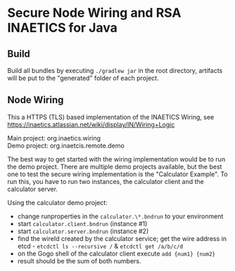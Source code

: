 # Secure Node Wiring and RSA INAETICS for Java

## Build

Build all bundles by executing `./gradlew jar` in the root directory, artifacts will be put to the "generated" folder of each project. 

## Node Wiring

This a HTTPS (TLS) based implementation of the INAETICS Wiring, see https://inaetics.atlassian.net/wiki/display/IN/Wiring+Logic

Main project: org.inaetics.wiring  
Demo project: org.inaetcis.remote.demo

The best way to get started with the wiring implementation would be to run the demo project. There are multiple demo projects available, but the best one to test the secure wiring implementation is the "Calculator Example". To run this, you have to run two instances, the calculator client and the calculator server.

Using the calculator demo project:

- change runproperties in the `calculator.\*.bndrun` to your environment
- start `calculator.client.bndrun` (instance #1)
- start `calculator.server.bndrun` (instance #2)
- find the wireId created by the calculator service; get the wire address in etcd - `etcdctl ls --recursive /` & `etcdctl get /a/b/c/d`
- on the Gogo shell of the calculator client execute `add {num1} {num2}`
- result should be the sum of both numbers.
